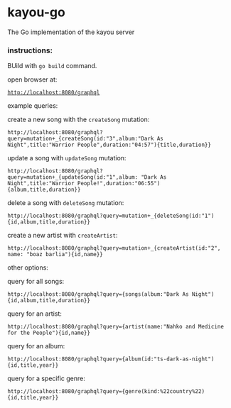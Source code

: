 # kayou-go

The Go implementation of the kayou server

### instructions:

BUild with `go build` command.

open browser at:

[`http://localhost:8080/graphql`](http://localhost:8080/graphql)

example queries:

create a new song with the `createSong` mutation:

`http://localhost:8080/graphql?query=mutation+_{createSong(id:"3",album:"Dark As Night",title:"Warrior People",duration:"04:57"){title,duration}}`

update a song with `updateSong` mutation:

`http://localhost:8080/graphql?query=mutation+_{updateSong(id:"1",album: "Dark As Night",title:"Warrior People!",duration:"06:55"){album,title,duration}}`

delete a song with `deleteSong` mutation:

`http://localhost:8080/graphql?query=mutation+_{deleteSong(id:"1"){id,album,title,duration}}`


create a new artist with `createArtist`:

`http://localhost:8080/graphql?query=mutation+_{createArtist(id:"2", name: "boaz barlia"){id,name}}`

other options:

query for all songs:

`http://localhost:8080/graphql?query={songs(album:"Dark As Night"){id,album,title,duration}}`

query for an artist:

`http://localhost:8080/graphql?query={artist(name:"Nahko and Medicine for the People"){id,name}}`

query for an album:

`http://localhost:8080/graphql?query={album(id:"ts-dark-as-night"){id,title,year}}`

query for a specific genre:

`http://localhost:8080/graphql?query={genre(kind:%22country%22){id,title,year}}`

